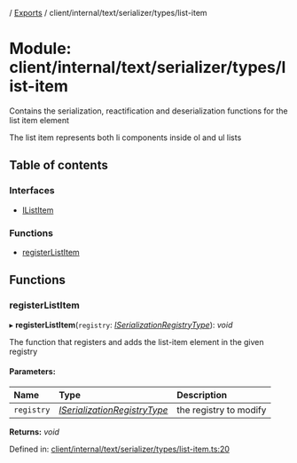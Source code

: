 [](../README.md) / [Exports](../modules.md) / client/internal/text/serializer/types/list-item

# Module: client/internal/text/serializer/types/list-item

Contains the serialization, reactification and deserialization functions
for the list item element

The list item represents both li components inside ol and ul lists

## Table of contents

### Interfaces

- [IListItem](../interfaces/client_internal_text_serializer_types_list_item.ilistitem.md)

### Functions

- [registerListItem](client_internal_text_serializer_types_list_item.md#registerlistitem)

## Functions

### registerListItem

▸ **registerListItem**(`registry`: [*ISerializationRegistryType*](../interfaces/client_internal_text_serializer.iserializationregistrytype.md)): *void*

The function that registers and adds the list-item element in the given
registry

#### Parameters:

Name | Type | Description |
:------ | :------ | :------ |
`registry` | [*ISerializationRegistryType*](../interfaces/client_internal_text_serializer.iserializationregistrytype.md) | the registry to modify    |

**Returns:** *void*

Defined in: [client/internal/text/serializer/types/list-item.ts:20](https://github.com/onzag/itemize/blob/0e9b128c/client/internal/text/serializer/types/list-item.ts#L20)
